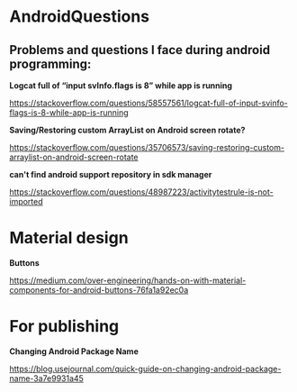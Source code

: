 # AndroidQuestions
## Problems and questions I face during android programming:

**Logcat full of “input svInfo.flags is 8” while app is running**

https://stackoverflow.com/questions/58557561/logcat-full-of-input-svinfo-flags-is-8-while-app-is-running

**Saving/Restoring custom ArrayList on Android screen rotate?**

https://stackoverflow.com/questions/35706573/saving-restoring-custom-arraylist-on-android-screen-rotate

**can't find android support repository in sdk manager**

https://stackoverflow.com/questions/48987223/activitytestrule-is-not-imported


# Material design

**Buttons**

https://medium.com/over-engineering/hands-on-with-material-components-for-android-buttons-76fa1a92ec0a

# For publishing

**Changing Android Package Name**

https://blog.usejournal.com/quick-guide-on-changing-android-package-name-3a7e9931a45


